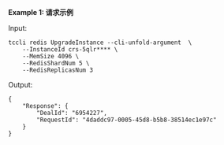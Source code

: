 **Example 1: 请求示例**



Input: 

```
tccli redis UpgradeInstance --cli-unfold-argument  \
    --InstanceId crs-5qlr**** \
    --MemSize 4096 \
    --RedisShardNum 5 \
    --RedisReplicasNum 3
```

Output: 
```
{
    "Response": {
        "DealId": "6954227",
        "RequestId": "4daddc97-0005-45d8-b5b8-38514ec1e97c"
    }
}
```

